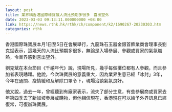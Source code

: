 ```yaml
---
layout: post
title: 業界稱香港國際珠寶展人流比預期多很多　喜出望外
date: 2023-03-03 09:13:11.000000000 +08:00
link: https://news.rthk.hk/rthk/ch/component/k2/1690267-20230303.htm
categories: rthk
---
```


香港國際珠寶展本月1日至5日在會展舉行，九龍珠石玉器金銀首飾業商會理事長劉克斌表示，這幾天的人流比預期多很多，無論是入場參展、參觀或買家的氣氛熾熱，令業界感到喜出望外。

劉克斌在本台節目《千禧年代》說，現場所見，幾乎每個攤位都有人參觀，而且參加者表現踴躍。他說，今次珠寶展的意義重大，因為業界生意已經「冰封」3年，今年在通關、疫情緩和及解除口罩令下，現場洽談氣氛良好。

他又說，過去一年，曾經聽到有廠家表示，流失了部分生意，有些參展商或買家去年第四季去了新加坡參展或購物，但他相信現在，香港現在可以給予外界訊息已經復常，可復辦珠寶展。
